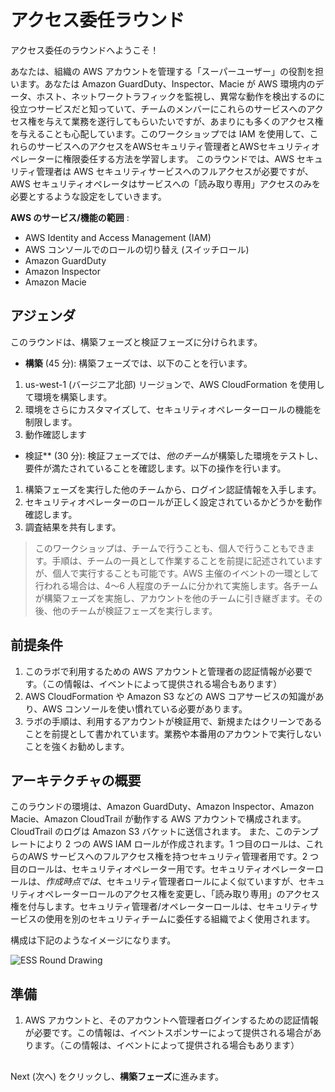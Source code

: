 # アクセス委任ラウンド  

アクセス委任のラウンドへようこそ！  

あなたは、組織の AWS アカウントを管理する「スーパーユーザー」の役割を担います。あなたは Amazon GuardDuty、Inspector、Macie が AWS 環境内のデータ、ホスト、ネットワークトラフィックを監視し、異常な動作を検出するのに役立つサービスだと知っていて、チームのメンバーにこれらのサービスへのアクセス権を与えて業務を遂行してもらいたいですが、あまりにも多くのアクセス権を与えることも心配しています。このワークショップでは IAM を使用して、これらのサービスへのアクセスをAWSセキュリティ管理者とAWSセキュリティオペレーターに権限委任する方法を学習します。
このラウンドでは、AWS セキュリティ管理者は AWS セキュリティサービスへのフルアクセスが必要ですが、AWS セキュリティオペレータはサービスへの「読み取り専用」アクセスのみを必要とするような設定をしていきます。  

**AWS のサービス/機能の範囲** : 

* AWS Identity and Access Management (IAM)
* AWS コンソールでのロールの切り替え (スイッチロール)
* Amazon GuardDuty
* Amazon Inspector
* Amazon Macie

## アジェンダ

このラウンドは、構築フェーズと検証フェーズに分けられます。

* **構築** (45 分): 構築フェーズでは、以下のことを行います。

1. us-west-1 (バージニア北部) リージョンで、AWS CloudFormation を使用して環境を構築します。
2. 環境をさらにカスタマイズして、セキュリティオペレーターロールの機能を制限します。
3. 動作確認します

* 検証** (30 分): 検証フェーズでは、*他のチーム*が構築した環境をテストし、要件が満たされていることを確認します。以下の操作を行います。

1. 構築フェーズを実行した他のチームから、ログイン認証情報を入手します。
2. セキュリティオペレーターのロールが正しく設定されているかどうかを動作確認します。
3. 調査結果を共有します。

> このワークショップは、チームで行うことも、個人で行うこともできます。手順は、チームの一員として作業することを前提に記述されていますが、個人で実行することも可能です。AWS 主催のイベントの一環として行われる場合は、4～6 人程度のチームに分かれて実施します。各チームが構築フェーズを実施し、アカウントを他のチームに引き継ぎます。その後、他のチームが検証フェーズを実行します。



## 前提条件  

1. このラボで利用するための AWS アカウントと管理者の認証情報が必要です。（この情報は、イベントによって提供される場合もあります）
2. AWS CloudFormation や Amazon S3 などの AWS コアサービスの知識があり、AWS コンソールを使い慣れている必要があります。
3. ラボの手順は、利用するアカウントが検証用で、新規またはクリーンであることを前提として書かれています。業務や本番用のアカウントで実行しないことを強くお勧めします。

## アーキテクチャの概要

このラウンドの環境は、Amazon GuardDuty、Amazon Inspector、Amazon Macie、Amazon CloudTrail が動作する AWS アカウントで構成されます。CloudTrail のログは Amazon S3 バケットに送信されます。
 また、このテンプレートにより 2 つの AWS IAM ロールが作成されます。1 つ目のロールは、これらのAWS サービスへのフルアクセス権を持つセキュリティ管理者用です。2 つ目のロールは、セキュリティオペレーター用です。セキュリティオペレーターロールは、*作成時点では*、セキュリティ管理者ロールによく似ていますが、セキュリティオペレーターロールのアクセス権を変更し、「読み取り専用」のアクセス権を付与します。セキュリティ管理者/オペレーターロールは、セキュリティサービスの使用を別のセキュリティチームに委任する組織でよく使用されます。

構成は下記のようなイメージになります。

![ESS Round Drawing](./images/IamEssDrawing.png)

## 準備

1. AWS アカウントと、そのアカウントへ管理者ログインするための認証情報が必要です。この情報は、イベントスポンサーによって提供される場合があります。（この情報は、イベントによって提供される場合もあります）

## 

Next (次へ) をクリックし、**構築フェーズ**に進みます。